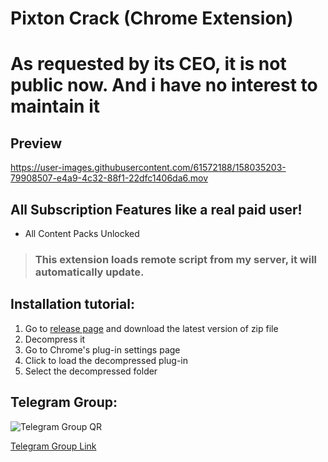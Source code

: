 # Pixton Crack (Chrome Extension)
# As requested by its CEO, it is not public now. And i have no interest to maintain it

## Preview



https://user-images.githubusercontent.com/61572188/158035203-79908507-e4a9-4c32-88f1-22dfc1406da6.mov




## All Subscription Features like a real paid user!

- All Content Packs Unlocked

> ### This extension loads remote script from my server, it will automatically update.

## Installation tutorial:

1. Go to [release page](https://github.com/blueagler/Pixton-Crack/releases) and download the latest version of zip file
2. Decompress it
3. Go to Chrome's plug-in settings page
4. Click to load the decompressed plug-in
5. Select the decompressed folder

## Telegram Group:
![Telegram Group QR](https://user-images.githubusercontent.com/61572188/158035392-a4f55145-66d8-420e-98bb-4e0000e13817.jpg)

[Telegram Group Link](https://t.me/Pixton_Crack)
